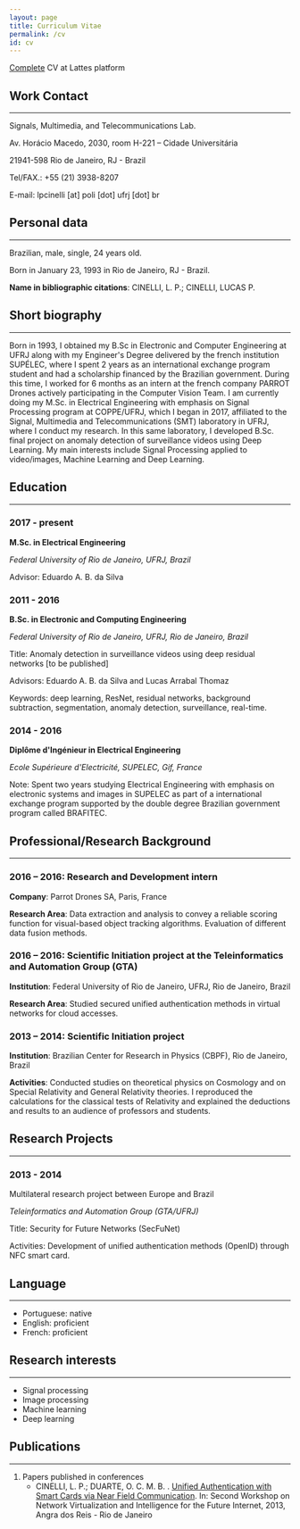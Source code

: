 ```yaml
---
layout: page
title: Curriculum Vitae
permalink: /cv
id: cv
---
```


[Complete](http://lattes.cnpq.br/3918567147423648) CV at Lattes platform

## Work Contact
---
Signals, Multimedia, and Telecommunications Lab.

Av. Horácio Macedo, 2030, room H-221 – Cidade Universitária

21941-598 Rio de Janeiro, RJ - Brazil

Tel/FAX.: +55 (21) 3938-8207

E-mail: lpcinelli [at] poli [dot] ufrj [dot] br

## Personal data
---
Brazilian, male, single, 24 years old.

Born in January 23, 1993 in Rio de Janeiro, RJ - Brazil.

**Name in bibliographic citations**: CINELLI, L. P.; CINELLI, LUCAS P.

## Short biography
---

Born in 1993, I obtained my B.Sc in Electronic and Computer Engineering at UFRJ along with my Engineer's Degree delivered by the french institution SUPÉLEC, where I spent 2 years as an international exchange program student and had a scholarship financed by the Brazilian government. During this time, I worked for 6 months as an intern at the french company PARROT Drones actively participating in the Computer Vision Team. I am currently doing my M.Sc. in Electrical Engineering with emphasis on Signal Processing program at COPPE/UFRJ, which I began in 2017, affiliated to the Signal, Multimedia and Telecommunications (SMT) laboratory in UFRJ, where I conduct my research. In this same laboratory, I developed B.Sc. final project on anomaly detection of surveillance videos using Deep Learning. My main interests include Signal Processing applied to video/images, Machine Learning and Deep Learning.

## Education
---

### 2017 - present

**M.Sc. in Electrical Engineering**

*Federal University of Rio de Janeiro, UFRJ, Brazil*

Advisor: Eduardo A. B. da Silva

### 2011 - 2016

**B.Sc. in Electronic and Computing Engineering**

*Federal University of Rio de Janeiro, UFRJ, Rio de Janeiro, Brazil*

Title: Anomaly detection in surveillance videos using deep residual networks [to be published]

Advisors: Eduardo A. B. da Silva and Lucas Arrabal Thomaz

Keywords: deep learning, ResNet, residual networks, background subtraction, segmentation, anomaly detection, surveillance, real-time.

### 2014 - 2016

**Diplôme d'Ingénieur in Electrical Engineering**

*Ecole Supérieure d'Electricité, SUPELEC, Gif, France*

Note: Spent two years studying Electrical Engineering with emphasis on electronic systems and images in SUPELEC as part of a international exchange program supported by the double degree Brazilian government program called BRAFITEC.


## Professional/Research Background
---

### 2016 – 2016: Research and Development intern

**Company**: Parrot Drones SA, Paris, France

**Research Area**: Data extraction and analysis to convey a reliable scoring function for visual-based object tracking algorithms. Evaluation of different data fusion methods.

### 2016 – 2016: Scientific Initiation project at the Teleinformatics and Automation Group (GTA)

**Institution**: Federal University of Rio de Janeiro, UFRJ, Rio de Janeiro, Brazil

**Research Area**: Studied secured unified authentication methods in virtual networks for cloud accesses.

### 2013 – 2014: Scientific Initiation project

**Institution**: Brazilian Center for Research in Physics (CBPF), Rio de Janeiro, Brazil

**Activities**: Conducted studies on theoretical physics on Cosmology and on Special Relativity and General Relativity theories. I reproduced the calculations for the classical tests of Relativity and explained the deductions and results to an audience of professors and students.

## Research Projects
---

### 2013 - 2014

Multilateral research project between Europe and Brazil

*Teleinformatics and Automation Group (GTA/UFRJ)*

Title: Security for Future Networks (SecFuNet)

Activities: Development of unified authentication methods (OpenID) through NFC smart card.


## Language
---
* Portuguese: native
* English: proficient
* French: proficient


## Research interests
---
*	Signal processing
* Image processing
*	Machine learning
*	Deep learning

## Publications
---

1. Papers published in conferences
    * CINELLI, L. P.; DUARTE, O. C. M. B. . [Unified Authentication with Smart Cards via Near Field Communication](https://www.gta.ufrj.br/ftp/gta/TechReports/CiDu13.pdf). In: Second Workshop on Network Virtualization and Intelligence for the Future Internet, 2013, Angra dos Reis - Rio de Janeiro
